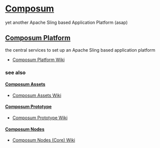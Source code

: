# [Composum](https://ist-software.atlassian.net/wiki/display/CMP/Composum)

yet another Apache Sling based Application Platform (asap)

## [Composum Platform](https://ist-software.atlassian.net/wiki/display/CMP/Composum+Platform)

the central services to set up an Apache Sling based application platform

* [Composum Platform Wiki](https://ist-software.atlassian.net/wiki/display/CMP/Composum)

### see also

#### [Composum Assets](https://github.com/ist-dresden/composum-assets)

* [Composum Assets Wiki](https://ist-software.atlassian.net/wiki/display/CMP/Composum+Assets)

#### [Composum Prototype](https://github.com/ist-dresden/composum-prototype)

* [Composum Prototype Wiki](https://ist-software.atlassian.net/wiki/display/CMP/Composum+Prototype)

#### [Composum Nodes](https://github.com/ist-dresden/composum)

* [Composum Nodes (Core) Wiki](https://ist-software.atlassian.net/wiki/display/CMP/Composum+Nodes)
